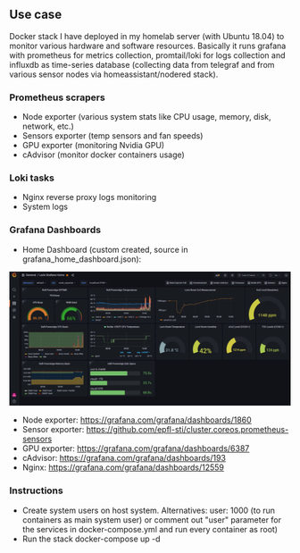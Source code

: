 ## Use case

Docker stack I have deployed in my homelab server (with Ubuntu 18.04) to monitor various hardware and software resources.
Basically it runs grafana with prometheus for metrics collection, promtail/loki for logs collection and influxdb as time-series database (collecting data from telegraf and from various sensor nodes via homeassistant/nodered stack).

### Prometheus scrapers
- Node exporter (various system stats like CPU usage, memory, disk, network, etc.)
- Sensors exporter (temp sensors and fan speeds)
- GPU exporter (monitoring Nvidia GPU)
- cAdvisor (monitor docker containers usage)

### Loki tasks
- Nginx reverse proxy logs monitoring
- System logs

### Grafana Dashboards
- Home Dashboard (custom created, source in grafana_home_dashboard.json):

![Alt text](dashboard.jpg)

- Node exporter: https://grafana.com/grafana/dashboards/1860
- Sensor exporter: https://github.com/epfl-sti/cluster.coreos.prometheus-sensors
- GPU exporter: https://grafana.com/grafana/dashboards/6387
- cAdvisor: https://grafana.com/grafana/dashboards/193
- Nginx: https://grafana.com/grafana/dashboards/12559

### Instructions
- Create system users on host system. Alternatives: user: 1000 (to run containers as main system user) or comment out "user" parameter for the services in docker-compose.yml and run every container as root)
- Run the stack docker-compose up -d
